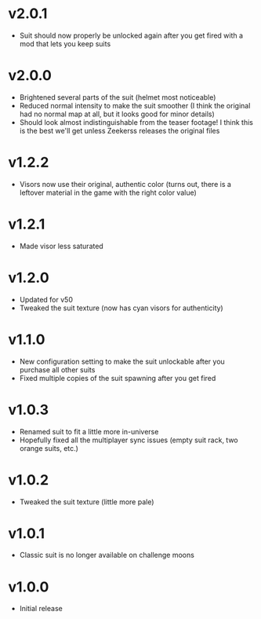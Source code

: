 # v2.0.1
- Suit should now properly be unlocked again after you get fired with a mod that lets you keep suits
# v2.0.0
- Brightened several parts of the suit (helmet most noticeable)
- Reduced normal intensity to make the suit smoother (I think the original had no normal map at all, but it looks good for minor details)
- Should look almost indistinguishable from the teaser footage! I think this is the best we'll get unless Zeekerss releases the original files
# v1.2.2
- Visors now use their original, authentic color (turns out, there is a leftover material in the game with the right color value)
# v1.2.1
- Made visor less saturated
# v1.2.0
- Updated for v50
- Tweaked the suit texture (now has cyan visors for authenticity)
# v1.1.0
- New configuration setting to make the suit unlockable after you purchase all other suits
- Fixed multiple copies of the suit spawning after you get fired
# v1.0.3
- Renamed suit to fit a little more in-universe
- Hopefully fixed all the multiplayer sync issues (empty suit rack, two orange suits, etc.)
# v1.0.2
- Tweaked the suit texture (little more pale)
# v1.0.1
- Classic suit is no longer available on challenge moons
# v1.0.0
- Initial release